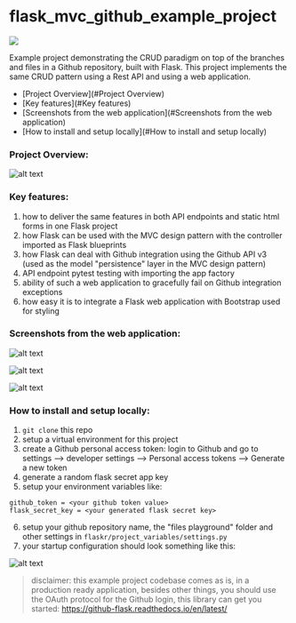 # flask_mvc_github_example_project

![](https://github.com/datahappy1/flask_mvc_github_example_project/blob/master/docs/rating.svg)

Example project demonstrating the CRUD paradigm on top of the branches and files in a Github repository, built with Flask.
This project implements the same CRUD pattern using a Rest API and using a web application.

- [Project Overview](#Project Overview)
- [Key features](#Key features)
- [Screenshots from the web application](#Screenshots from the web application)
- [How to install and setup locally](#How to install and setup locally)

### Project Overview:
![alt text][diagram]

[diagram]: https://github.com/datahappy1/flask_mvc_github_example_project/blob/master/docs/diagram.png "diagram"

### Key features:
1) how to deliver the same features in both API endpoints and static html forms in one Flask project
2) how Flask can be used with the MVC design pattern with the controller imported as Flask blueprints
3) how Flask can deal with Github integration using the Github API v3 (used as the model "persistence" layer
in the MVC design pattern)
4) API endpoint pytest testing with importing the app factory
5) ability of such a web application to gracefully fail on Github integration exceptions
6) how easy it is to integrate a Flask web application with Bootstrap used for styling

### Screenshots from the web application:
![alt text][mainscreen]

[mainscreen]: https://github.com/datahappy1/flask_mvc_github_example_project/blob/master/docs/main_screen.png "main screen"

![alt text][branchesmanager]

[branchesmanager]: https://github.com/datahappy1/flask_mvc_github_example_project/blob/master/docs/branches_manager.png "branchesmanager"

![alt text][filesmanager]

[filesmanager]: https://github.com/datahappy1/flask_mvc_github_example_project/blob/master/docs/files_manager.png "filesmanager"



### How to install and setup locally:
1) `git clone` this repo
2) setup a virtual environment for this project
3) create a Github personal access token: login to Github and go to settings --> developer settings --> Personal access tokens --> Generate a new token
4) generate a random flask secret app key
5) setup your environment variables like:

```
github_token = <your github token value>
flask_secret_key = <your generated flask secret key> 
```
6) setup your github repository name, the "files playground" folder and other settings in `flaskr/project_variables/settings.py`
7) your startup configuration should look something like this:

![alt text][setup]

[setup]: https://github.com/datahappy1/flask_mvc_github_example_project/blob/master/docs/setup.png "setup"


> disclaimer: this example project codebase comes as is, in a production ready application, besides other things, 
you should use the OAuth protocol for the Github login, this library can
get you started: https://github-flask.readthedocs.io/en/latest/
